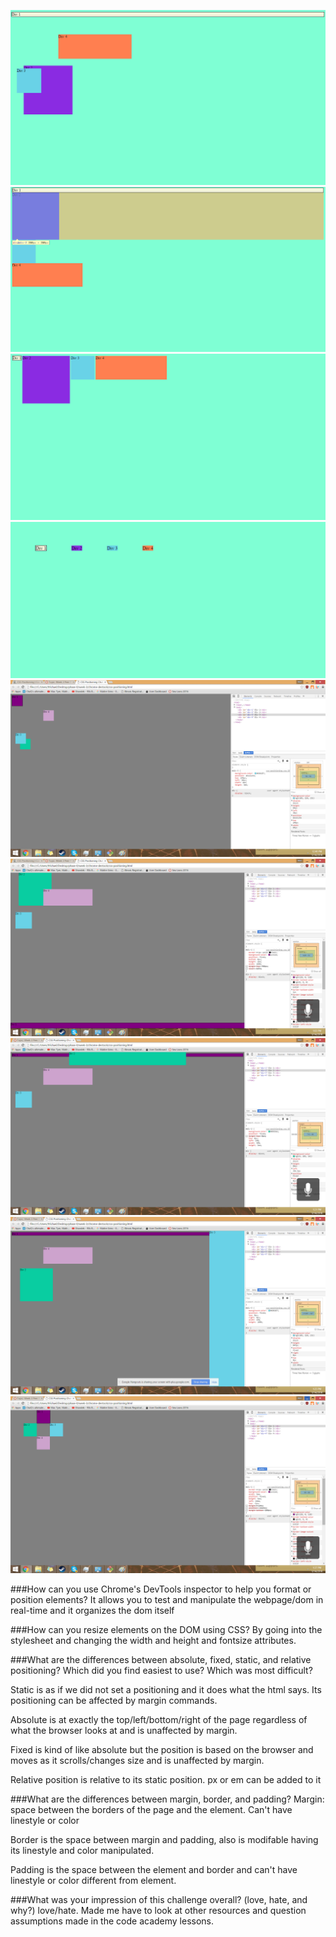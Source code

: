 ![image1](imgs/1colors.png)
![image1](imgs/2stacked.png)
![image1](imgs/3row.png)
![image1](imgs/4equidistant.png)
![image1](imgs/5Squares.png)
![image1](imgs/6Bottom.png)
![image1](imgs/7header.png)
![image1](imgs/8sidebar.png)
![image1](imgs/9creative.png)

###How can you use Chrome's DevTools inspector to help you format or position elements?
It allows you to test and manipulate the webpage/dom in real-time and it organizes the dom itself

###How can you resize elements on the DOM using CSS?
By going into the stylesheet and changing the width and height and fontsize attributes.

###What are the differences between absolute, fixed, static, and relative positioning? Which did you find easiest to use? Which was most difficult?

Static is as if we did not set a positioning and it does what the html says. Its positioning can be affected by margin commands.

Absolute is at exactly the top/left/bottom/right of the page regardless of what the browser looks at and is unaffected by margin.

Fixed is kind of like absolute but the position is based on the browser and moves as it scrolls/changes size and is unaffected by margin.

Relative position is relative to its static position. px or em can be added to it

###What are the differences between margin, border, and padding?
Margin: space between the borders of the page and the element. Can't have linestyle or color

Border is the space between margin and padding, also is modifable having its linestyle and color manipulated.

Padding is the space between the element and border and can't have linestyle or color different from element.

###What was your impression of this challenge overall? (love, hate, and why?)
love/hate. Made me have to look at other resources and question assumptions made in the code academy lessons.